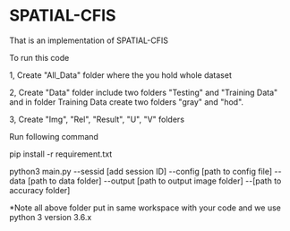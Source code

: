 # SPATIAL-CFIS

That is an implementation of SPATIAL-CFIS

To run this code

1, Create "All_Data" folder where the you hold whole dataset

2, Create "Data" folder include two folders "Testing" and "Training Data" and in folder Training Data create two folders "gray" and "hod".

3, Create "Img", "Rel", "Result", "U", "V" folders

Run following command

pip install -r requirement.txt

python3 main.py --sessid [add session ID] --config [path to config file] --data [path to data folder] --output [path to output image folder] --[path to accuracy folder]

*Note all above folder put in same workspace with your code and we use python 3 version 3.6.x
